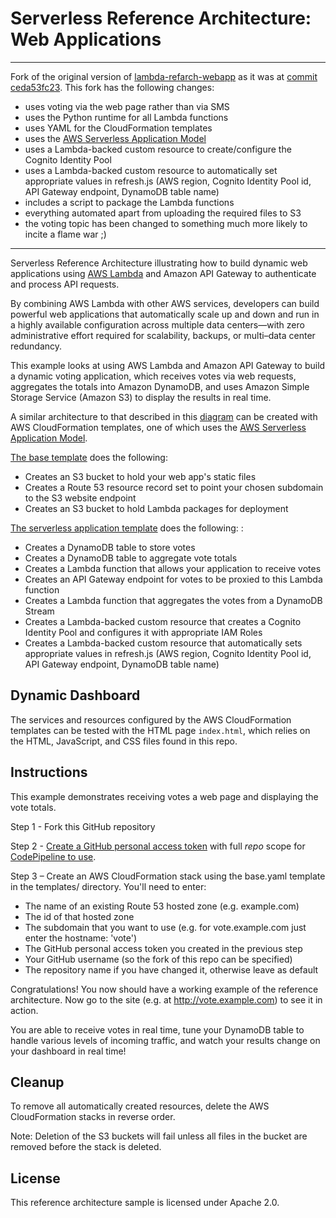 # Serverless Reference Architecture: Web Applications

---

Fork of the original version of [lambda-refarch-webapp](https://github.com/awslabs/lambda-refarch-webapp) as it was at [commit ceda53fc23](https://github.com/awslabs/lambda-refarch-webapp/tree/ceda53fc23f97df8acca5503140f128670a68890). This fork has the following changes: 

- uses voting via the web page rather than via SMS
- uses the Python runtime for all Lambda functions
- uses YAML for the CloudFormation templates
- uses the [AWS Serverless Application Model](https://github.com/awslabs/serverless-application-model)
- uses a Lambda-backed custom resource to create/configure the Cognito Identity Pool
- uses a Lambda-backed custom resource to automatically set appropriate values in refresh.js (AWS region, Cognito Identity Pool id, API Gateway endpoint, DynamoDB table name)
- includes a script to package the Lambda functions
- everything automated apart from uploading the required files to S3
- the voting topic has been changed to something much more likely to incite a flame war ;)

---

Serverless Reference Architecture illustrating how to build dynamic web applications using [AWS Lambda](http://aws.amazon.com/lambda/) and Amazon API Gateway to authenticate and process API requests.

By combining AWS Lambda with other AWS services, developers can build powerful web applications that automatically scale up and down and run in a highly available configuration across multiple data centers&mdash;with zero administrative effort required for scalability, backups, or multi–data center redundancy.

This example looks at using AWS Lambda and Amazon API Gateway to build a dynamic voting application, which receives votes via web requests, aggregates the totals into Amazon DynamoDB, and uses Amazon Simple Storage Service (Amazon S3) to display the results in real time.

A similar architecture to that described in this [diagram](https://s3.amazonaws.com/awslambda-reference-architectures/web-app/lambda-refarch-webapp.pdf) can be created with AWS CloudFormation templates, one of which uses the [AWS Serverless Application Model](https://github.com/awslabs/serverless-application-model).

[The base template](https://@TODO) does the following:

- Creates an S3 bucket to hold your web app's static files
- Creates a Route 53 resource record set to point your chosen subdomain to the S3 website endpoint
- Creates an S3 bucket to hold Lambda packages for deployment


[The serverless application template](https://@TODO) does the following:
:
- Creates a DynamoDB table to store votes
- Creates a DynamoDB table to aggregate vote totals
- Creates a Lambda function that allows your application to receive votes
- Creates an API Gateway endpoint for votes to be proxied to this Lambda function
- Creates a Lambda function that aggregates the votes from a DynamoDB Stream
- Creates a Lambda-backed custom resource that creates a Cognito Identity Pool and configures it with appropriate IAM Roles
- Creates a Lambda-backed custom resource that automatically sets appropriate values in refresh.js (AWS region, Cognito Identity Pool id, API Gateway endpoint, DynamoDB table name)

## Dynamic Dashboard

The services and resources configured by the AWS CloudFormation templates can be tested with the HTML page `index.html`, which relies on the HTML, JavaScript, and CSS files found in this repo.

## Instructions

This example demonstrates receiving votes a web page and displaying the vote totals.

Step 1 - Fork this GitHub repository

Step 2 - [Create a GitHub personal access token](https://help.github.com/articles/creating-a-personal-access-token-for-the-command-line/) with full *repo* scope for [CodePipeline to use](https://docs.aws.amazon.com/codepipeline/latest/userguide/GitHub-rotate-personal-token-CLI.html).

Step 3 – Create an AWS CloudFormation stack using the base.yaml template in the templates/ directory. You'll need to enter:

- The name of an existing Route 53 hosted zone (e.g. example.com)
- The id of that hosted zone
- The subdomain that you want to use (e.g. for vote.example.com just enter the hostname: 'vote')
- The GitHub personal access token you created in the previous step
- Your GitHub username (so the fork of this repo can be specified)
- The repository name if you have changed it, otherwise leave as default

<!--Step 2 - Upload the contents of the static/ directory to the S3 bucket created with the FQDN from the last step (e.g. a bucket called 'vote.example.com'). This is where your static files are served from.-->

<!--Step 3 - Run package.sh to create the Lambda packages. Edit swagger.yaml in the lambda-packages/ directory so it has your AWS Region and Account Id in the marked places, then upload the contents of the lambda-packages/ directory (including swagger.yaml) to your Lambda packages S3 bucket (e.g. the bucket created called vote-lambda-packages.example.com)-->

<!--Step 4 - Create an AWS CloudFormation change set for a new stack using the serverless_application.yaml template in the templates/ directory. (Note: edit this template first to correct the S3 URI values in each *CodeUri*)-->

Congratulations! You now should have a working example of the reference architecture. Now go to the site (e.g. at http://vote.example.com) to see it in action.

You are able to receive votes in real time, tune your DynamoDB table to handle various levels of incoming traffic, and watch your results change on your dashboard in real time!


## Cleanup

To remove all automatically created resources, delete the AWS CloudFormation stacks in reverse order.

Note: Deletion of the S3 buckets will fail unless all files in the bucket are removed before the stack is deleted.

## License

This reference architecture sample is licensed under Apache 2.0.
